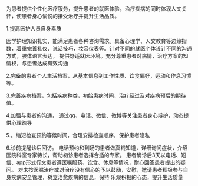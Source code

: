 为患者提供个性化医疗服务，提升患者的就医体验，治疗疾病的同时体现人文关怀，使患者身心愉悦的接受治疗并提升生活品质。

1.提高医护人员自身素质

医学护理知识扎实，能满足患者各种咨询需求。具备心理学、人文教育等边缘指数，着重完善礼仪、说话技巧，妆容仪表等。针对不同的就医个体设计不同的沟通方式，肢体语言表达，
提供舒适就医环境。充分尊重患者对病情，治疗方案的知情权，与患者达成有效沟通

2.完备的患者个人生活档案，从基本信息到工作性质、饮食偏好，运动和作息习惯等。

3.完善疾病档案，包括疾病种类，初始患病时间，治疗经过及对疾病预后的期待值。

4.加强与患者的沟通，
通过qq、电话、微信、微博等关注患者身心辩护，动态提供心理疏导

5.。缩短检查预约等候时间，合理安排检查顺序，保护患者隐私

6.诊前提醒诊后回访。
电话预约和到场的患者做真钱知道，详细询问症状，介绍医院科室专家特长，帮助初诊患者选择合适的专家。
患者确诊后3天以电话、短信、app形式行文患者遵医嘱服药、饮食、休息等情况，耐心回答患者提出的疑问。
对未按医嘱治疗或对治疗没有信心的予以鼓励，安慰，邀请患者积极参与自身疾病安全管理，树立治愈疾病的信息，保持
乐观积极的心态，提升生活质量
